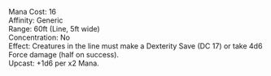 Mana Cost: 16  
Affinity: Generic  
Range: 60ft (Line, 5ft wide)  
Concentration: No  
Effect: Creatures in the line must make a Dexterity Save (DC 17) or take 4d6 Force damage (half on success).  
Upcast: +1d6 per x2 Mana.
